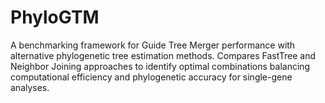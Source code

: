 # PhyloGTM
A benchmarking framework for Guide Tree Merger performance with alternative phylogenetic tree estimation methods. Compares FastTree and Neighbor Joining approaches to identify optimal combinations balancing computational efficiency and phylogenetic accuracy for single-gene analyses.
